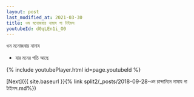 ```yaml
---
layout: post
last_modified_at: 2021-03-30
title: ওম মনোজবায় নামায গা টাইমস
youtubeId: d0qLEn1i_O0
---
```

 
 
 ওম মনোজবায় নামায  
 
 -  যার মনের গতি আছে 
 
  
 
  
 
 
 
 
 
 


{% include youtubePlayer.html id=page.youtubeId %}
 
[Next]({{ site.baseurl }}{% link  split2/_posts/2018-09-28-ওম চান্দানিনে নামায গা টাইমস.md%})
 
